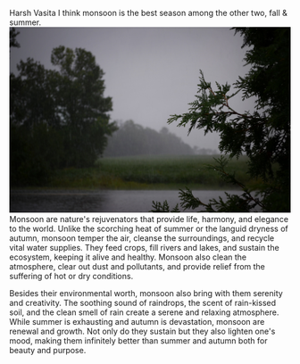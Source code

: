 Harsh Vasita
I think monsoon is the best season among the other two, fall & summer.
![image alt](https://github.com/jake-hxf3/name_name_hw2/blob/d99ebb5780b3bc21c80205136c74ede045a2f426/rain-storm.jpg)
Monsoon are nature's rejuvenators that provide life, harmony, and elegance to the world. Unlike the scorching heat of summer or the languid dryness of autumn, monsoon temper the air, cleanse the surroundings, and recycle vital water supplies. They feed crops, fill rivers and lakes, and sustain the ecosystem, keeping it alive and healthy. Monsoon also clean the atmosphere, clear out dust and pollutants, and provide relief from the suffering of hot or dry conditions.

Besides their environmental worth, monsoon also bring with them serenity and creativity. The soothing sound of raindrops, the scent of rain-kissed soil, and the clean smell of rain create a serene and relaxing atmosphere. While summer is exhausting and autumn is devastation, monsoon are renewal and growth. Not only do they sustain but they also lighten one's mood, making them infinitely better than summer and autumn both for beauty and purpose.
